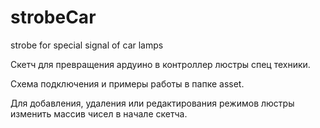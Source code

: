 # strobeCar
 strobe for special signal of car lamps

Скетч для превращения ардуино в контроллер люстры спец техники.

Схема подключения и примеры работы в папке asset.

Для добавления, удаления или редактирования режимов люстры изменить массив чисел в начале скетча.
